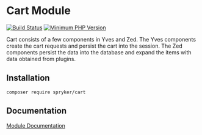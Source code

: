# Cart Module
[![Build Status](https://travis-ci.org/spryker/cart.svg)](https://travis-ci.org/spryker/cart)
[![Minimum PHP Version](https://img.shields.io/badge/php-%3E%3D%207.2-8892BF.svg)](https://php.net/)

Cart consists of a few components in Yves and Zed. The Yves components create the cart requests and persist the cart into the session. The Zed components persist the data into the database and expand the items with data obtained from plugins.

## Installation

```
composer require spryker/cart
```

## Documentation

[Module Documentation](https://academy.spryker.com/developing_with_spryker/module_guide/checkout_process/cart.html)
